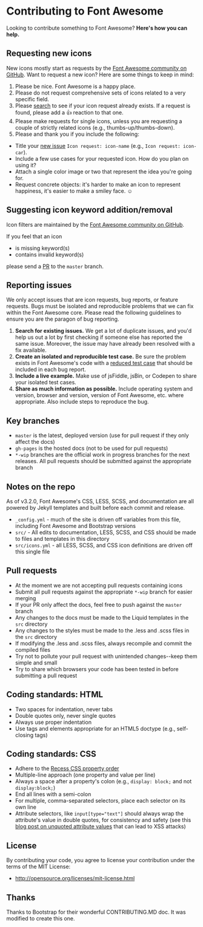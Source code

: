 # Contributing to Font Awesome

Looking to contribute something to Font Awesome? **Here's how you can help.**



## Requesting new icons

New icons mostly start as requests by the [Font Awesome community on GitHub](../../issues). Want to request a new icon? Here are some things to keep in mind:

1. Please be nice. Font Awesome is a happy place.
2. Please do not request comprehensive sets of icons related to a very specific field.
3. Please [search](../../search?type=Issues) to see if your icon request already exists. If a request is found, please add a 👍 reaction to that one.
4. Please make requests for single icons, unless you are requesting a couple of strictly related icons (e.g., thumbs-up/thumbs-down).
5. Please and thank you if you include the following:
  - Title your [new issue](../../issues/new?title=Icon%20Request:%20icon-) `Icon request: icon-name` (e.g., `Icon request: icon-car`).
  - Include a few use cases for your requested icon. How do you plan on using it?
  - Attach a single color image or two that represent the idea you're going for.
  - Request concrete objects: it's harder to make an icon to represent happiness, it's easier to make a smiley face. ☺



## Suggesting icon keyword addition/removal

Icon filters are maintained by the [Font Awesome community on GitHub](../../pulls?q=is%3Apr+label%3Adoc).

If you feel that an icon

* is missing keyword(s)
* contains invalid keyword(s)

please send a [PR](https://help.github.com/articles/using-pull-requests/) to the `master` branch.



## Reporting issues

We only accept issues that are icon requests, bug reports, or feature requests. Bugs must be isolated and reproducible problems that we can fix within the Font Awesome core. Please read the following guidelines to ensure you are the paragon of bug reporting.

1. **Search for existing issues.** We get a lot of duplicate issues, and you'd help us out a lot by first checking if someone else has reported the same issue. Moreover, the issue may have already been resolved with a fix available.
2. **Create an isolated and reproducible test case.** Be sure the problem exists in Font Awesome's code with a [reduced test case](http://css-tricks.com/reduced-test-cases/) that should be included in each bug report.
3. **Include a live example.** Make use of jsFiddle, jsBin, or Codepen to share your isolated test cases.
4. **Share as much information as possible.** Include operating system and version, browser and version, version of Font Awesome, etc. where appropriate. Also include steps to reproduce the bug.



## Key branches

- `master` is the latest, deployed version (use for pull request if they only affect the docs)
- `gh-pages` is the hosted docs (not to be used for pull requests)
- `*-wip` branches are the official work in progress branches for the next releases. All pull requests should be submitted against the appropriate branch



## Notes on the repo

As of v3.2.0, Font Awesome's CSS, LESS, SCSS, and documentation are all powered by Jekyll templates and built before each commit and release.
- `_config.yml` - much of the site is driven off variables from this file, including Font Awesome and Bootstrap versions
- `src/` - All edits to documentation, LESS, SCSS, and CSS should be made to files and templates in this directory
- `src/icons.yml` - all LESS, SCSS, and CSS icon definitions are driven off this single file



## Pull requests

- At the moment we are not accepting pull requests containing icons
- Submit all pull requests against the appropriate `*-wip` branch for easier merging
- If your PR only affect the docs, feel free to push against the `master` branch
- Any changes to the docs must be made to the Liquid templates in the `src` directory
- Any changes to the styles must be made to the .less and .scss files in the `src` directory
- If modifying the .less and .scss files, always recompile and commit the compiled files
- Try not to pollute your pull request with unintended changes--keep them simple and small
- Try to share which browsers your code has been tested in before submitting a pull request



## Coding standards: HTML

- Two spaces for indentation, never tabs
- Double quotes only, never single quotes
- Always use proper indentation
- Use tags and elements appropriate for an HTML5 doctype (e.g., self-closing tags)



## Coding standards: CSS

- Adhere to the [Recess CSS property order](http://markdotto.com/2011/11/29/css-property-order/)
- Multiple-line approach (one property and value per line)
- Always a space after a property's colon (e.g., `display: block;` and not `display:block;`)
- End all lines with a semi-colon
- For multiple, comma-separated selectors, place each selector on its own line
- Attribute selectors, like `input[type="text"]` should always wrap the attribute's value in double quotes, for consistency and safety (see this [blog post on unquoted attribute values](http://mathiasbynens.be/notes/unquoted-attribute-values) that can lead to XSS attacks)



## License

By contributing your code, you agree to license your contribution under the terms of the MIT License:
- http://opensource.org/licenses/mit-license.html



## Thanks

Thanks to Bootstrap for their wonderful CONTRIBUTING.MD doc. It was modified to create this one.
